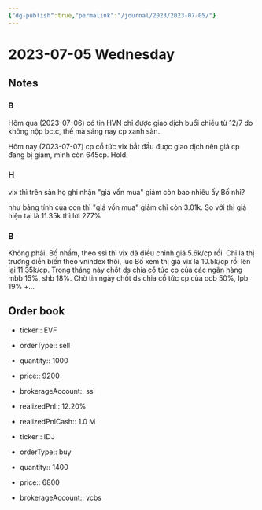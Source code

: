 ```yaml
---
{"dg-publish":true,"permalink":"/journal/2023/2023-07-05/"}
---
```


# 2023-07-05 Wednesday

## Notes

### B

Hôm qua (2023-07-06) có tin HVN chỉ được giao dịch buổi chiều từ 12/7 do không nộp bctc, thế mà sáng nay cp xanh sàn.

Hôm nay (2023-07-07) cp cổ tức vix bắt đầu được giao dịch nên giá cp đang bị giảm, mình còn 645cp. Hold.

### H

vix thì trên sàn họ ghi nhận "giá vốn mua" giảm còn bao nhiêu ấy Bố nhỉ?

như bảng tính của con thì "giá vốn mua" giảm chỉ còn 3.01k. So với thị giá hiện tại là 11.35k thì lời 277%

### B

Không phải, Bố nhầm, theo ssi thì vix đã điều chỉnh giá 5.6k/cp rồi. Chỉ là thị trường diễn biến theo vnindex thôi, lúc Bố xem thị giá vix là 10.5k/cp rồi lên lại 11.35k/cp.
Trong tháng này chốt ds chia cổ tức cp của các ngân hàng mbb 15%, shb 18%. Chờ tin ngày chốt ds chia cổ tức cp của ocb 50%, lpb 19% +…

## Order book

- ticker:: EVF
- orderType:: sell
- quantity:: 1000
- price:: 9200
- brokerageAccount:: ssi
- realizedPnl:: 12.20%
- realizedPnlCash:: 1.0 M

- ticker:: IDJ
- orderType:: buy
- quantity:: 1400
- price:: 6800
- brokerageAccount:: vcbs